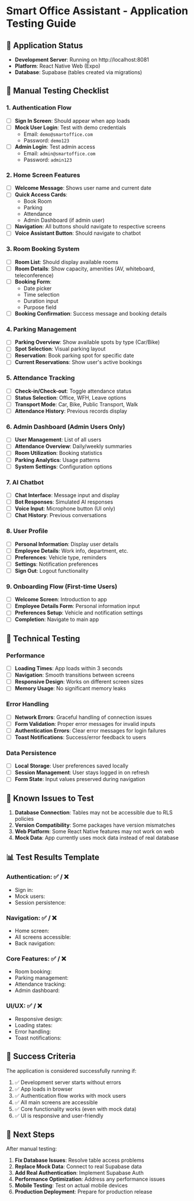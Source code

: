 # Smart Office Assistant - Application Testing Guide

## 🚀 Application Status
- **Development Server**: Running on http://localhost:8081
- **Platform**: React Native Web (Expo)
- **Database**: Supabase (tables created via migrations)

## 🧪 Manual Testing Checklist

### 1. Authentication Flow
- [ ] **Sign In Screen**: Should appear when app loads
- [ ] **Mock User Login**: Test with demo credentials
  - Email: `demo@smartoffice.com`
  - Password: `demo123`
- [ ] **Admin Login**: Test admin access
  - Email: `admin@smartoffice.com` 
  - Password: `admin123`

### 2. Home Screen Features
- [ ] **Welcome Message**: Shows user name and current date
- [ ] **Quick Access Cards**: 
  - Book Room
  - Parking
  - Attendance
  - Admin Dashboard (if admin user)
- [ ] **Navigation**: All buttons should navigate to respective screens
- [ ] **Voice Assistant Button**: Should navigate to chatbot

### 3. Room Booking System
- [ ] **Room List**: Should display available rooms
- [ ] **Room Details**: Show capacity, amenities (AV, whiteboard, teleconference)
- [ ] **Booking Form**: 
  - Date picker
  - Time selection
  - Duration input
  - Purpose field
- [ ] **Booking Confirmation**: Success message and booking details

### 4. Parking Management
- [ ] **Parking Overview**: Show available spots by type (Car/Bike)
- [ ] **Spot Selection**: Visual parking layout
- [ ] **Reservation**: Book parking spot for specific date
- [ ] **Current Reservations**: Show user's active bookings

### 5. Attendance Tracking
- [ ] **Check-in/Check-out**: Toggle attendance status
- [ ] **Status Selection**: Office, WFH, Leave options
- [ ] **Transport Mode**: Car, Bike, Public Transport, Walk
- [ ] **Attendance History**: Previous records display

### 6. Admin Dashboard (Admin Users Only)
- [ ] **User Management**: List of all users
- [ ] **Attendance Overview**: Daily/weekly summaries
- [ ] **Room Utilization**: Booking statistics
- [ ] **Parking Analytics**: Usage patterns
- [ ] **System Settings**: Configuration options

### 7. AI Chatbot
- [ ] **Chat Interface**: Message input and display
- [ ] **Bot Responses**: Simulated AI responses
- [ ] **Voice Input**: Microphone button (UI only)
- [ ] **Chat History**: Previous conversations

### 8. User Profile
- [ ] **Personal Information**: Display user details
- [ ] **Employee Details**: Work info, department, etc.
- [ ] **Preferences**: Vehicle type, reminders
- [ ] **Settings**: Notification preferences
- [ ] **Sign Out**: Logout functionality

### 9. Onboarding Flow (First-time Users)
- [ ] **Welcome Screen**: Introduction to app
- [ ] **Employee Details Form**: Personal information input
- [ ] **Preferences Setup**: Vehicle and notification settings
- [ ] **Completion**: Navigate to main app

## 🔧 Technical Testing

### Performance
- [ ] **Loading Times**: App loads within 3 seconds
- [ ] **Navigation**: Smooth transitions between screens
- [ ] **Responsive Design**: Works on different screen sizes
- [ ] **Memory Usage**: No significant memory leaks

### Error Handling
- [ ] **Network Errors**: Graceful handling of connection issues
- [ ] **Form Validation**: Proper error messages for invalid inputs
- [ ] **Authentication Errors**: Clear error messages for login failures
- [ ] **Toast Notifications**: Success/error feedback to users

### Data Persistence
- [ ] **Local Storage**: User preferences saved locally
- [ ] **Session Management**: User stays logged in on refresh
- [ ] **Form State**: Input values preserved during navigation

## 🐛 Known Issues to Test

1. **Database Connection**: Tables may not be accessible due to RLS policies
2. **Version Compatibility**: Some packages have version mismatches
3. **Web Platform**: Some React Native features may not work on web
4. **Mock Data**: App currently uses mock data instead of real database

## 📊 Test Results Template

### Authentication: ✅ / ❌
- Sign in: 
- Mock users: 
- Session persistence: 

### Navigation: ✅ / ❌
- Home screen: 
- All screens accessible: 
- Back navigation: 

### Core Features: ✅ / ❌
- Room booking: 
- Parking management: 
- Attendance tracking: 
- Admin dashboard: 

### UI/UX: ✅ / ❌
- Responsive design: 
- Loading states: 
- Error handling: 
- Toast notifications: 

## 🎯 Success Criteria

The application is considered successfully running if:
1. ✅ Development server starts without errors
2. ✅ App loads in browser
3. ✅ Authentication flow works with mock users
4. ✅ All main screens are accessible
5. ✅ Core functionality works (even with mock data)
6. ✅ UI is responsive and user-friendly

## 📝 Next Steps

After manual testing:
1. **Fix Database Issues**: Resolve table access problems
2. **Replace Mock Data**: Connect to real Supabase data
3. **Add Real Authentication**: Implement Supabase Auth
4. **Performance Optimization**: Address any performance issues
5. **Mobile Testing**: Test on actual mobile devices
6. **Production Deployment**: Prepare for production release
